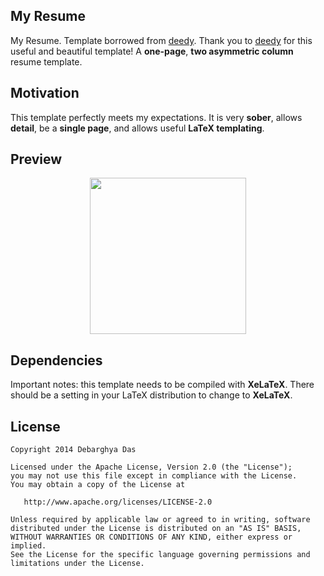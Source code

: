 ## My Resume

My Resume. Template borrowed from [deedy](https://github.com/deedydas/Deedy-Resume). Thank you to [deedy](https://github.com/deedydas/Deedy-Resume) for this useful and beautiful template!
A **one-page**, **two asymmetric column** resume template.

## Motivation

This template perfectly meets my expectations. It is very **sober**, allows **detail**, be a **single page**, and allows useful **LaTeX templating**.

## Preview

<p align="center">
    <img src="https://github.com/mxhduk/my-resume/blob/master/resume-preview.png?raw=true" width="250">
</p>

## Dependencies

Important notes: this template needs to be compiled with **XeLaTeX**. There should be a setting in your LaTeX distribution to change to **XeLaTeX**.

## License
    Copyright 2014 Debarghya Das

    Licensed under the Apache License, Version 2.0 (the "License");
    you may not use this file except in compliance with the License.
    You may obtain a copy of the License at

       http://www.apache.org/licenses/LICENSE-2.0

    Unless required by applicable law or agreed to in writing, software
    distributed under the License is distributed on an "AS IS" BASIS,
    WITHOUT WARRANTIES OR CONDITIONS OF ANY KIND, either express or implied.
    See the License for the specific language governing permissions and
    limitations under the License.

